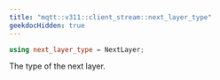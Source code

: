 ```yaml
---
title: "mqtt::v311::client_stream::next_layer_type"
geekdocHidden: true
---
```


```cpp
using next_layer_type = NextLayer;
```

The type of the next layer.
